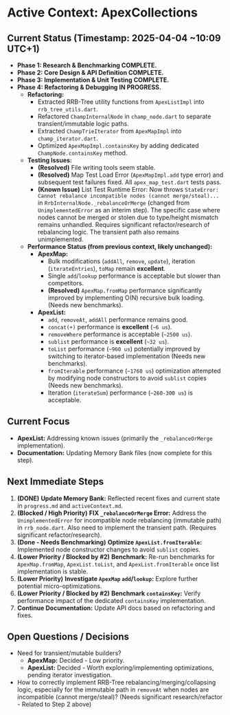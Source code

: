 # Active Context: ApexCollections

## Current Status (Timestamp: 2025-04-04 ~10:09 UTC+1)

-   **Phase 1: Research & Benchmarking COMPLETE.**
-   **Phase 2: Core Design & API Definition COMPLETE.**
-   **Phase 3: Implementation & Unit Testing COMPLETE.**
-   **Phase 4: Refactoring & Debugging IN PROGRESS.**
    -   **Refactoring:**
        -   Extracted RRB-Tree utility functions from `ApexListImpl` into `rrb_tree_utils.dart`.
        -   Refactored `ChampInternalNode` in `champ_node.dart` to separate transient/immutable logic paths.
        -   Extracted `ChampTrieIterator` from `ApexMapImpl` into `champ_iterator.dart`.
        -   Optimized `ApexMapImpl.containsKey` by adding dedicated `ChampNode.containsKey` method.
    -   **Testing Issues:**
        -   **(Resolved)** File writing tools seem stable.
        -   **(Resolved)** Map Test Load Error (`ApexMapImpl.add` type error) and subsequent test failures fixed. All `apex_map_test.dart` tests pass.
        -   **(Known Issue)** List Test Runtime Error: Now throws `StateError: Cannot rebalance incompatible nodes (cannot merge/steal)...` in `RrbInternalNode._rebalanceOrMerge` (changed from `UnimplementedError` as an interim step). The specific case where nodes cannot be merged or stolen due to type/height mismatch remains unhandled. Requires significant refactor/research of rebalancing logic. The transient path also remains unimplemented.
    -   **Performance Status (from previous context, likely unchanged):**
        -   **ApexMap:**
            -   Bulk modifications (`addAll`, `remove`, `update`), iteration (`iterateEntries`), `toMap` remain **excellent**.
            -   Single `add`/`lookup` performance is acceptable but slower than competitors.
            -   **(Resolved)** `ApexMap.fromMap` performance significantly improved by implementing O(N) recursive bulk loading. (Needs new benchmarks).
        -   **ApexList:**
            -   `add`, `removeAt`, `addAll` performance remains good.
            -   `concat(+)` performance is **excellent** (`~6 us`).
            -   `removeWhere` performance is acceptable (`~2500 us`).
            -   `sublist` performance is **excellent** (`~32 us`).
            -   `toList` performance (`~960 us`) potentially improved by switching to iterator-based implementation (Needs new benchmarks).
            -   `fromIterable` performance (`~1760 us`) optimization attempted by modifying node constructors to avoid `sublist` copies (Needs new benchmarks).
            -   Iteration (`iterateSum`) performance (`~260-300 us`) is acceptable.

## Current Focus

-   **ApexList:** Addressing known issues (primarily the `_rebalanceOrMerge` implementation).
-   **Documentation:** Updating Memory Bank files (now complete for this step).

## Next Immediate Steps

1.  **(DONE)** **Update Memory Bank:** Reflected recent fixes and current state in `progress.md` and `activeContext.md`.
2.  **(Blocked / High Priority)** **FIX `_rebalanceOrMerge` Error:** Address the `UnimplementedError` for incompatible node rebalancing (immutable path) in `rrb_node.dart`. Also need to implement the transient path. (Requires significant refactor/research).
3.  **(Done - Needs Benchmarking)** **Optimize `ApexList.fromIterable`:** Implemented node constructor changes to avoid `sublist` copies.
4.  **(Lower Priority / Blocked by #2)** **Benchmark:** Re-run benchmarks for `ApexMap.fromMap`, `ApexList.toList`, and `ApexList.fromIterable` once list implementation is stable.
5.  **(Lower Priority)** **Investigate `ApexMap` `add`/`lookup`:** Explore further potential micro-optimizations.
6.  **(Lower Priority / Blocked by #2)** **Benchmark `containsKey`:** Verify performance impact of the dedicated `containsKey` implementation.
7.  **Continue Documentation:** Update API docs based on refactoring and fixes.

## Open Questions / Decisions

-   Need for transient/mutable builders?
    -   **ApexMap:** Decided - Low priority.
    -   **ApexList:** Decided - Worth exploring/implementing optimizations, pending iterator investigation.
-   How to correctly implement RRB-Tree rebalancing/merging/collapsing logic, especially for the immutable path in `removeAt` when nodes are incompatible (cannot merge/steal)? (Needs significant research/refactor - Related to Step 2 above)